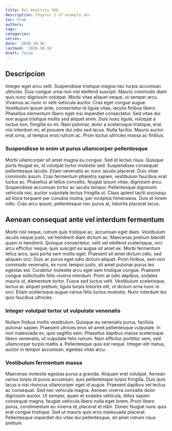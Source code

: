 ```yaml
---
title: Rol Analista SOA
description: Chapter 2 of example doc
toc: true
authors:
tags:
categories:
series:
date: '2020-10-16'
lastmod: '2020-10-16'
draft: false
---
```


## Descripcion

Integer eget arcu velit. Suspendisse tristique magna nec turpis accumsan ultricies. Duis congue urna non nisl eleifend suscipit. Mauris commodo diam quis nunc dignissim volutpat. Morbi vitae aliquet neque, ut semper arcu. Vivamus ac nunc in velit vehicula auctor. Cras eget congue augue. Vestibulum ipsum ante, consectetur id ligula vitae, iaculis finibus libero. Phasellus elementum libero eget nisi imperdiet consectetur. Sed vitae dui non augue tristique mollis sed aliquet enim. Duis nunc ligula, volutpat a luctus non, fringilla eu mi. Nam pulvinar, dolor a scelerisque tristique, erat nisi interdum mi, et posuere dui odio sed lacus. Nulla facilisi. Mauris auctor erat urna, ut tempus eros rutrum ac. Proin luctus ultricies massa ac finibus.

### Suspendisse in enim ut purus ullamcorper pellentesque


Morbi ullamcorper sit amet magna eu congue. Sed id lectus risus. Quisque porta feugiat ex, id volutpat tortor molestie sed. Suspendisse consequat pellentesque iaculis. Etiam venenatis ac nunc iaculis placerat. Duis vitae commodo ipsum. Cras fermentum pharetra sapien, vestibulum faucibus erat luctus ac. Phasellus at tellus convallis, feugiat ipsum vitae, dignissim arcu. Suspendisse accumsan tortor ac iaculis tempor. Pellentesque dignissim vehicula nisi, auctor vulputate lectus fringilla ut. Class aptent taciti sociosqu ad litora torquent per conubia nostra, per inceptos himenaeos. Duis et lorem odio. Cras arcu ipsum, pellentesque nec purus at, lobortis placerat lacus.

## Aenean consequat ante vel interdum fermentum

Morbi nisl neque, rutrum quis tristique ac, accumsan eget diam. Vestibulum iaculis neque justo, vel hendrerit diam dictum ac. Maecenas pretium blandit quam in hendrerit. Quisque consectetur, velit vel eleifend scelerisque, orci arcu efficitur neque, quis suscipit ex augue sit amet ex. Morbi fermentum tellus arcu, quis porta sem mollis eget. Praesent sit amet dictum odio, sed aliquam orci. Duis ac purus eget odio dictum aliquet. Proin finibus, sem non commodo venenatis, ex nunc tempor justo, sit amet pulvinar purus leo egestas est. Curabitur molestie arcu eget sem tristique congue. Praesent congue sollicitudin felis viverra interdum. Proin at odio dapibus, sodales mauris ut, elementum tortor. Fusce sed luctus velit. Vestibulum scelerisque, lectus ac aliquet pretium, ligula turpis lobortis elit, ut dictum urna nunc in orci. Etiam scelerisque augue varius felis luctus molestie. Nunc interdum leo quis faucibus ultricies.

### Integer volutpat tortor ut vulputate venenatis


Nullam finibus mollis vestibulum. Quisque eu venenatis purus, facilisis pulvinar sapien. Praesent ultrices eros sit amet pellentesque vulputate. In non malesuada ex, quis sagittis sem. Phasellus dapibus massa scelerisque libero venenatis, ut vulputate felis rutrum. Nam efficitur porttitor sem, sed ullamcorper turpis mattis a. Pellentesque quis est neque. Integer elit metus, auctor in tempor accumsan, egestas vitae arcu.

### Vestibulum fermentum massa

Maecenas molestie egestas purus a gravida. Aliquam erat volutpat. Aenean varius turpis id purus accumsan, quis pellentesque turpis fringilla. Duis quis lacus a nisi rhoncus ullamcorper eget id augue. Praesent dapibus vel lectus ac consequat. Sed nec vehicula magna. Aenean viverra convallis dolor dignissim auctor. Ut semper, quam et sodales vehicula, tellus sapien consequat magna, feugiat vehicula libero nulla eget lorem. Proin libero purus, condimentum eu viverra id, placerat et nibh. Donec feugiat nunc quis erat congue tristique. Sed ut mauris quis eros malesuada placerat. Pellentesque imperdiet dui vitae dui pellentesque, sit amet rutrum risus pretium.

